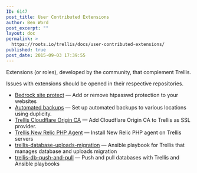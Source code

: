 ```yaml
---
ID: 6147
post_title: User Contributed Extensions
author: Ben Word
post_excerpt: ""
layout: doc
permalink: >
  https://roots.io/trellis/docs/user-contributed-extensions/
published: true
post_date: 2015-09-03 17:39:55
---
```

<p class="lead">Extensions (or roles), developed by the community, that complement Trellis.</p> 

Issues with extensions should be opened in their respective repositories.

* [Bedrock site protect](https://github.com/louim/bedrock-site-protect) — Add or remove htpasswd protection to your websites
* [Automated backups](https://galaxy.ansible.com/guilro/trellis-backup/) — Set up automated backups to various locations using duplicity.
* [Trellis Cloudflare Origin CA](https://www.typist.tech/projects/trellis-cloudflare-origin-ca) — Add Cloudflare Origin CA to Trellis as SSL provider.
* [Trellis New Relic PHP Agent](https://www.typist.tech/projects/trellis-newrelic-php) — Install New Relic PHP agent on Trellis servers
* [trellis-database-uploads-migration](https://github.com/valentinocossar/trellis-database-uploads-migration) — Ansible playbook for Trellis that manages database and uploads migration
* [trellis-db-push-and-pull](https://github.com/hamedb89/trellis-db-push-and-pull) — Push and pull databases with Trellis and Ansible playbooks
